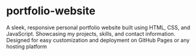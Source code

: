 # portfolio-website
A sleek, responsive personal portfolio website built using HTML, CSS, and JavaScript.  Showcasing my projects, skills, and contact information. Designed for easy customization and deployment on GitHub Pages or any hosting platform
